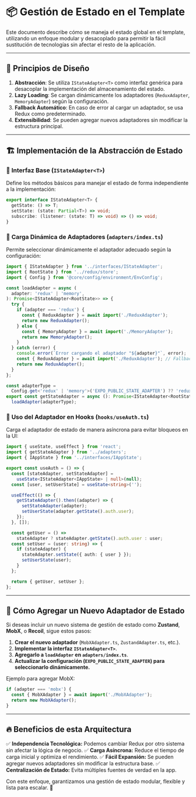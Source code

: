 # 📦 Gestión de Estado en el Template

Este documento describe cómo se maneja el estado global en el template, utilizando un enfoque modular y desacoplado para permitir la fácil sustitución de tecnologías sin afectar el resto de la aplicación.

---

## 🔹 Principios de Diseño

1. **Abstracción**: Se utiliza `IStateAdapter<T>` como interfaz genérica para desacoplar la implementación del almacenamiento del estado.
2. **Lazy Loading**: Se cargan dinámicamente los adaptadores (`ReduxAdapter`, `MemoryAdapter`) según la configuración.
3. **Fallback Automático**: En caso de error al cargar un adaptador, se usa Redux como predeterminado.
4. **Extensibilidad**: Se pueden agregar nuevos adaptadores sin modificar la estructura principal.

---

## 🏗️ Implementación de la Abstracción de Estado

### 📌 **Interfaz Base** (`IStateAdapter<T>`)

Define los métodos básicos para manejar el estado de forma independiente a la implementación:

```ts
export interface IStateAdapter<T> {
  getState: () => T;
  setState: (state: Partial<T>) => void;
  subscribe: (listener: (state: T) => void) => () => void;
}
```

### 📌 **Carga Dinámica de Adaptadores** (`adapters/index.ts`)

Permite seleccionar dinámicamente el adaptador adecuado según la configuración:

```ts
import { IStateAdapter } from '../interfaces/IStateAdapter';
import { RootState } from '../redux/store';
import { Config } from '@core/config/environment/EnvConfig';

const loadAdapter = async (
  adapter: 'redux' | 'memory',
): Promise<IStateAdapter<RootState>> => {
  try {
    if (adapter === 'redux') {
      const { ReduxAdapter } = await import('./ReduxAdapter');
      return new ReduxAdapter();
    } else {
      const { MemoryAdapter } = await import('./MemoryAdapter');
      return new MemoryAdapter();
    }
  } catch (error) {
    console.error(`Error cargando el adaptador "${adapter}"`, error);
    const { ReduxAdapter } = await import('./ReduxAdapter'); // Fallback
    return new ReduxAdapter();
  }
};

const adapterType =
  Config.get<'redux' | 'memory'>('EXPO_PUBLIC_STATE_ADAPTER') ?? 'redux';
export const getStateAdapter = async (): Promise<IStateAdapter<RootState>> =>
  loadAdapter(adapterType);
```

### 📌 **Uso del Adaptador en Hooks** (`hooks/useAuth.ts`)

Carga el adaptador de estado de manera asíncrona para evitar bloqueos en la UI:

```ts
import { useState, useEffect } from 'react';
import { getStateAdapter } from '../adapters';
import { IAppState } from '../interfaces/IAppState';

export const useAuth = () => {
  const [stateAdapter, setStateAdapter] =
    useState<IStateAdapter<IAppState> | null>(null);
  const [user, setUserState] = useState<string>('');

  useEffect(() => {
    getStateAdapter().then((adapter) => {
      setStateAdapter(adapter);
      setUserState(adapter.getState().auth.user);
    });
  }, []);

  const getUser = () =>
    stateAdapter ? stateAdapter.getState().auth.user : user;
  const setUser = (user: string) => {
    if (stateAdapter) {
      stateAdapter.setState({ auth: { user } });
      setUserState(user);
    }
  };

  return { getUser, setUser };
};
```

---

## 🚀 Cómo Agregar un Nuevo Adaptador de Estado

Si deseas incluir un nuevo sistema de gestión de estado como **Zustand**, **MobX**, o **Recoil**, sigue estos pasos:

1. **Crear el nuevo adaptador** (`MobXAdapter.ts`, `ZustandAdapter.ts`, etc.).
2. **Implementar la interfaz `IStateAdapter<T>`**.
3. **Agregarlo a `loadAdapter` en `adapters/index.ts`**.
4. **Actualizar la configuración (`EXPO_PUBLIC_STATE_ADAPTER`) para seleccionarlo dinámicamente.**

Ejemplo para agregar MobX:

```ts
if (adapter === 'mobx') {
  const { MobXAdapter } = await import('./MobXAdapter');
  return new MobXAdapter();
}
```

---

## 🔥 Beneficios de esta Arquitectura

✅ **Independencia Tecnológica:** Podemos cambiar Redux por otro sistema sin afectar la lógica de negocio.
✅ **Carga Asíncrona:** Reduce el tiempo de carga inicial y optimiza el rendimiento.
✅ **Fácil Expansión:** Se pueden agregar nuevos adaptadores sin modificar la estructura base.
✅ **Centralización de Estado:** Evita múltiples fuentes de verdad en la app.

Con este enfoque, garantizamos una gestión de estado modular, flexible y lista para escalar. 🎯
